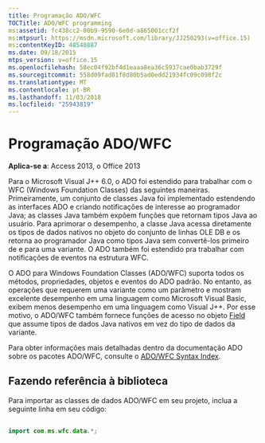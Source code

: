 ```yaml
---
title: Programação ADO/WFC
TOCTitle: ADO/WFC programming
ms:assetid: fc438cc2-00b9-9590-6e0d-a865001ccf2f
ms:mtpsurl: https://msdn.microsoft.com/library/JJ250293(v=office.15)
ms:contentKeyID: 48548887
ms.date: 09/18/2015
mtps_version: v=office.15
ms.openlocfilehash: 58ec04f92bf4d1eaaa8ea36c5937cae0bab3729f
ms.sourcegitcommit: 558d09fad81f8d80b5ad0edd21934fc09c098f2c
ms.translationtype: MT
ms.contentlocale: pt-BR
ms.lasthandoff: 11/03/2018
ms.locfileid: "25943819"
---
```

# <a name="adowfc-programming"></a>Programação ADO/WFC

**Aplica-se a**: Access 2013, o Office 2013

Para o Microsoft Visual J++ 6.0, o ADO foi estendido para trabalhar com o WFC (Windows Foundation Classes) das seguintes maneiras. Primeiramente, um conjunto de classes Java foi implementado estendendo as interfaces ADO e criando notificações de interesse ao programador Java; as classes Java também expõem funções que retornam tipos Java ao usuário. Para aprimorar o desempenho, a classe Java acessa diretamente os tipos de dados nativos no objeto do conjunto de linhas OLE DB e os retorna ao programador Java como tipos Java sem convertê-los primeiro de e para uma variante. O ADO também foi estendido pra trabalhar com notificações de eventos na estrutura WFC.

O ADO para Windows Foundation Classes (ADO/WFC) suporta todos os métodos, propriedades, objetos e eventos do ADO padrão. No entanto, as operações que requerem uma variante como um parâmetro e mostram excelente desempenho em uma linguagem como Microsoft Visual Basic, exibem menos desempenho em uma linguagem como Visual J++. Por esse motivo, o ADO/WFC também fornece funções de acesso no objeto [Field](field-object-ado.md) que assume tipos de dados Java nativos em vez do tipo de dados da variante.

Para obter informações mais detalhadas dentro da documentação ADO sobre os pacotes ADO/WFC, consulte o [ADO/WFC Syntax Index](https://msdn.microsoft.com/library/jj250066\(v=office.15\)).

## <a name="referencing-the-library"></a>Fazendo referência à biblioteca

Para importar as classes de dados ADO/WFC em seu projeto, inclua a seguinte linha em seu código:

```java 
 
import com.ms.wfc.data.*; 
```

